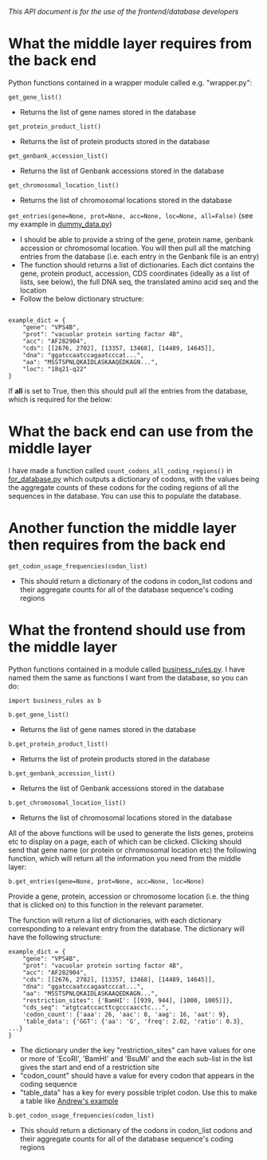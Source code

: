*This API document is for the use of the frontend/database developers*

What the middle layer requires from the back end
=============

Python functions contained in a wrapper module called e.g. "wrapper.py":

```get_gene_list()```

   - Returns the list of gene names stored in the database

```get_protein_product_list()```

   - Returns the list of protein products stored in the database

```get_genbank_accession_list()```

   - Returns the list of Genbank accessions stored in the database

```get_chromosomal_location_list()```

   - Returns the list of chromosomal locations stored in the database

```get_entries(gene=None, prot=None, acc=None, loc=None, all=False)``` (see my example in [dummy_data.py](https://github.com/edwardchalstrey1/biocomputing_2/blob/master/middle_layer/dummy_data.py))

   - I should be able to provide a string of the gene, protein name, genbank accession or chromosomal location. You will then pull all the matching entries from the database (i.e. each entry in the Genbank file is an entry)
   - The function should returns a list of dictionaries. Each dict contains the gene, protein product, accession, CDS coordinates (ideally as a list of lists, see below), the full DNA seq, the translated amino acid seq and the location
   - Follow the below dictionary structure:

```

example_dict = {
	"gene": "VPS4B",
	"prot": "vacuolar protein sorting factor 4B",
	"acc": "AF282904",
	"cds": [[2676, 2702], [13357, 13468], [14489, 14645]],
	"dna": "ggatccaatccagaatcccat...",
	"aa": "MSSTSPNLQKAIDLASKAAQEDKAGN...",
	"loc": "18q21-q22"
}

```

If **all** is set to True, then this should pull all the entries from the database, which is required for the below:

What the back end can use from the middle layer
=============

I have made a function called ```count_codons_all_coding_regions()``` in [for_database.py](https://github.com/edwardchalstrey1/biocomputing_2/blob/master/middle_layer/for_database.py) which outputs a dictionary of codons, with the values being the aggregate counts of these codons for the coding regions of all the sequences in the database. You can use this to populate the database.

Another function the middle layer then requires from the back end
==========

```get_codon_usage_frequencies(codon_list)```

   - This should return a dictionary of the codons in codon_list codons and their aggregate counts for all of the database sequence's coding regions

What the frontend should use from the middle layer
=========

Python functions contained in a module called [business_rules.py](https://github.com/edwardchalstrey1/biocomputing_2/blob/master/middle_layer/business_rules.py). I have named them the same as functions I want from the database, so you can do:

```import business_rules as b```

```b.get_gene_list()```

   - Returns the list of gene names stored in the database

```b.get_protein_product_list()```

   - Returns the list of protein products stored in the database

```b.get_genbank_accession_list()```

   - Returns the list of Genbank accessions stored in the database

```b.get_chromosomal_location_list()```

   - Returns the list of chromosomal locations stored in the database

All of the above functions will be used to generate the lists genes, proteins etc to display on a page, each of which can be clicked. Clicking should send that gene name (or protein or chromosomal location etc) the following function, which will return all the information you need from the middle layer:

```b.get_entries(gene=None, prot=None, acc=None, loc=None)```

Provide a gene, protein, accession or chromosome location (i.e. the thing that is clicked on) to this function in the relevant parameter.

The function will return a list of dictionaries, with each dictionary corresponding to a relevant entry from the database. The dictionary will have the following structure:

```
example_dict = {
	"gene": "VPS4B",
	"prot": "vacuolar protein sorting factor 4B",
	"acc": "AF282904",
	"cds": [[2676, 2702], [13357, 13468], [14489, 14645]],
	"dna": "ggatccaatccagaatcccat...",
	"aa": "MSSTSPNLQKAIDLASKAAQEDKAGN...",
	"restriction_sites": {'BamHI': [[939, 944], [1000, 1005]]},
	"cds_seq": "atgtcatccacttcgcccaacctc...",
	'codon_count': {'aaa': 26, 'aac': 8, 'aag': 16, 'aat': 9},
	'table_data': {'GGT': {'aa': 'G', 'freq': 2.02, 'ratio': 0.3}, ...}
}

```

- The dictionary under the key "restriction_sites" can have values for one or more of 'EcoRI', 'BamHI' and 'BsuMI' and the each sub-list in the list gives the start and end of a restriction site
- "codon_count" should have a value for every codon that appears in the coding sequence
- "table_data" has a key for every possible triplet codon. Use this to make a table like [Andrew's example](http://www.bioinf.org.uk/teaching/bbk/biocomp2/project/codon-usage.gif)

```b.get_codon_usage_frequencies(codon_list)```

   - This should return a dictionary of the codons in codon_list codons and their aggregate counts for all of the database sequence's coding regions